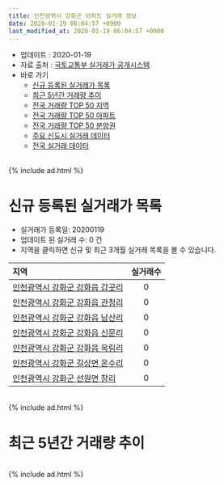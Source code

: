 ```yaml
---
title: 인천광역시 강화군 아파트 실거래 정보
date: 2020-01-19 06:04:57 +0900
last_modified_at: 2020-01-19 06:04:57 +0900
---
```


* 업데이트 : 2020-01-19
* 자료 출처 : [국토교통부 실거래가 공개시스템](http://rt.molit.go.kr)
* 바로 가기
    * [신규 등록된 실거래가 목록](#신규-등록된-실거래가-목록)
    * [최근 5년간 거래량 추이](#최근-5년간-거래량-추이)
    * [전국 거래량 TOP 50 지역](https://apt-info.github.io/apt-trade-info/최근-3개월-전국에서-가장-거래가-많이-발생한-지역)
    * [전국 거래량 TOP 50 아파트](https://apt-info.github.io/apt-trade-info/최근-3개월-전국에서-가장-거래가-많이-발생한-아파트)
    * [전국 거래량 TOP 50 분양권](https://apt-info.github.io/apt-trade-info/최근-3개월-전국에서-가장-거래가-많이-발생한-분양권)
    * [주요 신도시 실거래 데이터](https://apt-info.github.io/apt-trade-info/주요-신도시)
    * [전국 실거래 데이터](https://apt-info.github.io/apt-trade-info/전국)

<br>
{% include ad.html %}
<br>

# 신규 등록된 실거래가 목록
* 실거래가 등록일: 20200119
* 업데이트 된 실거래 수: 0 건
* 지역을 클릭하면 신규 및 최근 3개월 실거래 목록을 볼 수 있습니다.


|지역|실거래수|
|:---|:---:|
|[인천광역시 강화군 강화읍 갑곳리](https://apt-info.github.io/apt-trade-info/인천광역시-강화군-강화읍-갑곳리)|0|
|[인천광역시 강화군 강화읍 관청리](https://apt-info.github.io/apt-trade-info/인천광역시-강화군-강화읍-관청리)|0|
|[인천광역시 강화군 강화읍 남산리](https://apt-info.github.io/apt-trade-info/인천광역시-강화군-강화읍-남산리)|0|
|[인천광역시 강화군 강화읍 신문리](https://apt-info.github.io/apt-trade-info/인천광역시-강화군-강화읍-신문리)|0|
|[인천광역시 강화군 강화읍 옥림리](https://apt-info.github.io/apt-trade-info/인천광역시-강화군-강화읍-옥림리)|0|
|[인천광역시 강화군 길상면 온수리](https://apt-info.github.io/apt-trade-info/인천광역시-강화군-길상면-온수리)|0|
|[인천광역시 강화군 선원면 창리](https://apt-info.github.io/apt-trade-info/인천광역시-강화군-선원면-창리)|0|


<br>
{% include ad.html %}
<br>

# 최근 5년간 거래량 추이


<div style="width:100%;">
    <canvas id="deal_progress" height="200"></canvas>
</div>

<script>
new Chart(document.getElementById("deal_progress"), {
    type: 'line',
    data: {
        labels: ['201501','201502','201503','201504','201505','201506','201507','201508','201509','201510','201511','201512','201601','201602','201603','201604','201605','201606','201607','201608','201609','201610','201611','201612','201701','201702','201703','201704','201705','201706','201707','201708','201709','201710','201711','201712','201801','201802','201803','201804','201805','201806','201807','201808','201809','201810','201811','201812','201901','201902','201903','201904','201905','201906','201907','201908','201909','201910','201911','201912','202001'],
        datasets: [{
            label: '매매',
            pointRadius: 1,
            data: [21, 21, 22, 31, 12, 19, 13, 23, 17, 11, 14, 11, 8, 16, 15, 25, 41, 20, 20, 10, 19, 20, 14, 10, 11, 16, 13, 7, 16, 14, 11, 13, 11, 19, 8, 13, 12, 11, 18, 14, 9, 7, 11, 16, 12, 13, 13, 11, 13, 12, 16, 10, 11, 6, 16, 8, 7, 4, 6, 8, 1],
            borderColor: "rgba(255, 201, 14, 1)",
            backgroundColor: "rgba(255, 201, 14, 0.5)",
            fill: false,
            lineTension: 0
        },{
            label: '전월세',
            pointRadius: 1,
            data: [8, 4, 10, 9, 5, 1, 8, 5, 4, 4, 7, 2, 6, 4, 2, 3, 3, 6, 8, 5, 5, 8, 10, 5, 7, 6, 10, 2, 4, 7, 7, 5, 7, 7, 5, 4, 4, 11, 9, 6, 4, 5, 4, 4, 3, 4, 8, 7, 3, 7, 11, 5, 5, 5, 3, 5, 8, 6, 3, 3, 0],
            borderColor: "rgba(0, 141, 185, 1)",
            backgroundColor: "rgba(0, 141, 185, 0.5)",
            fill: false,
            lineTension: 0
        }
        ]
    },
    options: {
        responsive: true,
        title: {
            display: false
        },
        tooltips: {
            mode: 'index',
            intersect: false
        },
        hover: {
            mode: 'nearest',
            intersect: true
        },
        scales: {
            xAxes: [{
                display: true,
                scaleLabel: {
                    display: true,
                    labelString: '년/월'
                }
            }],
            yAxes: [{
                display: true,
                ticks: {
                    suggestedMin: 0,
                },
                scaleLabel: {
                    display: true,
                    labelString: '실거래 수'
                }
            }]
        }
    }
});

</script>


<br>
{% include ad.html %}
<br>

